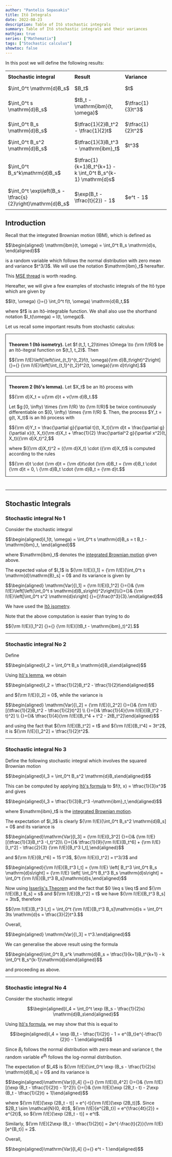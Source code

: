 ```yaml
---
author: "Pantelis Sopasakis"
title: Itô Integrals
date: 2022-08-23
description: Table of Itô stochastic integrals
summary: Table of Itô stochastic integrals and their variances
mathjax: true
series: ["Mathematix"]
tags: ["Stochastic calculus"]
showtoc: false
---
```


<style>
table {
  border-collapse: collapse;
  width: 100%;
  table-layout: fixed;
}

td, th {

  text-align: left;
  padding: 8px;
  width: 33%
}


</style>


In this post we will define the following results:


<div>
<table>
  <tr>
    <th>Stochastic integral</th>
    <th>Result </th>
    <th>Variance</th>
  </tr>
  <tr>
    <td>$\int_0^t \mathrm{d}B_s$</td>
    <td>$B_t$</td>
    <td>$t$</td>
  </tr>
  <tr>
    <td>$\int_0^t s \mathrm{d}B_s$</td>
    <td>$tB_t - \mathrm{ibm}(t, \omega)$</td>
    <td>$\tfrac{1}{3}t^3$</td>
  </tr>
  <tr>
    <td>$\int_0^t B_s \mathrm{d}B_s$</td>
    <td>$\tfrac{1}{2}B_t^2 - \tfrac{1}{2}t$</td>
    <td>$\tfrac{1}{2}t^2$</td>
  </tr>
  <tr>
    <td>$\int_0^t B_s^2 \mathrm{d}B_s$</td>
    <td>$\tfrac{1}{3}B_t^3 - \mathrm{ibm}_t$</td>
    <td>$t^3$</td>
  </tr>
  <tr>
    <td>$\int_0^t B_s^k\mathrm{d}B_s$</td>
    <td>$\tfrac{1}{k+1}B_t^{k+1} - k \int_0^t B_s^{k-1} \mathrm{d}s$</td>
    <td></td>
  </tr>
  <tr>
    <td>$\int_0^t \exp\left(B_s - \tfrac{s}{2}\right)\mathrm{d}B_s$</td>
    <td>$\exp(B_t - \tfrac{t}{2}) - 1$</td>
    <td>$e^t - 1$</td>
  </tr>
</table>
</div>




## Introduction

<p>Recall that the integrated Brownian motion (IBM), which is defined as</p>

<p id="ibm">$$\begin{aligned} \mathrm{ibm}(t, \omega) = \int_0^t B_s \mathrm{d}s, \end{aligned}$$</p>

<p>is a random variable which follows the normal distribution with zero mean and variance $t^3/3$. We will use the notation $\mathrm{ibm}_t$ hereafter.</p>

<p>This <a href="https://quant.stackexchange.com/questions/29504/integral-of-brownian-motion-w-r-t-time">MSE thread</a> is worth reading.</p>

<p>Hereafter, we will give a few examples of stochastic integrals of the Itô type which are given by</p> 

<p>$$I(t, \omega) {}={} \int_0^t f(t, \omega) \mathrm{d}B_t,$$</p>

<p>where $f$ is an Itô-integrable function. We shall also use the shorthand notation $I_t(\omega) = I(t, \omega)$.</p>


<p>Let us recall some important results from stochastic calculus:</p>

<div style="border-style:solid;border-width:1.5px;padding: 10px 0px 0px 10px; margin-bottom: 10px" id="thm1">
<p><strong>Theorem 1 (Itô isometry).</strong> Let $f:(t_1, t_2)\times \Omega \to {\rm I\!R}$ be an Itô-itegral function on $(t_1, t_2)$. Then</p>
<p>$${\rm I\!E}\left[\left(\int_{t_1}^{t_2}f(t, \omega){\rm d}B_t\right)^2\right] {}={} {\rm I\!E}\left[\int_{t_1}^{t_2}f^2(t, \omega){\rm d}t\right].$$</p>
</div>

<div style="border-style:solid;border-width:1.5px;padding: 10px 0px 0px 10px; margin-bottom: 10px"id="thm2">
<p><strong>Theorem 2 (Itô's lemma).</strong> Let $X_t$ be an Itô process with</p>
<p>$${\rm d}X_t = u{\rm d}t + v{\rm d}B_t.$$</p>
<p>Let $g:[0, \infty) \times {\rm I\!R} \to {\rm I\!R}$ be twice continuously differentiable on $[0, \infty) \times {\rm I\!R} $. Then, the process $Y_t = g(t, X_t)$ is an Itô process with</p>
<p>$${\rm d}Y_t = \frac{\partial g}{\partial t}(t, X_t){\rm d}t +  \frac{\partial g}{\partial x}(t, X_t){\rm d}X_t + \tfrac{1}{2} \frac{\partial^2 g}{\partial x^2}(t, X_t)({\rm d}X_t)^2,$$</p>
<p>where $({\rm d}X_t)^2 = ({\rm d}X_t) \cdot ({\rm d}X_t)$ is computed according to the rules</p>
<p>$${\rm d}t \cdot {\rm d}t = {\rm d}t\cdot  {\rm d}B_t = {\rm d}B_t \cdot  {\rm d}t = 0, \ {\rm d}B_t \cdot {\rm d}B_t = {\rm d}t.$$</p>
</div>
<br/>


---

## Stochastic Integrals

### Stochastic integral No 1

<p>Consider the stochastic integral</p>

<p>$$\begin{aligned}I_1(t, \omega) = \int_0^t s \mathrm{d}B_s = t B_t - \mathrm{ibm}_t, \end{aligned}$$</p>

<p>where $\mathrm{ibm}_t$ denotes the <a href="#ibm">integrated Brownian motion</a> given above. </p>

<p>The expected value of $I_1$ is ${\rm I\!E}[I_1] = {\rm I\!E}[\int_0^t s \mathrm{d}\mathrm{B}_s] = 0$ and its variance is given by</p>

<p>$$\begin{aligned} \mathrm{Var}[I_1] = {\rm I\!E}[I_1^2] {}={}& {\rm I\!E}\left[\left(\int_0^t s \mathrm{d}B_s\right)^2\right]\\{}={}& {\rm I\!E}\left[\int_0^t s^2 \mathrm{d}s\right] {}={}\frac{t^3}{3}.\end{aligned}$$</p>

<p>We have used the <a href="#thm1">Itô isometry</a>.</p> 

<p>Note that the above computation is easier than trying to do</p>

<p>$${\rm I\!E}[I_1^2] {}={} {\rm I\!E}[(tB_t - \mathrm{ibm}_t)^2].$$</p>


---

### Stochastic integral No 2


<p>Define</p>

<p>$$\begin{aligned}I_2 = \int_0^t B_s \mathrm{d}B_s\end{aligned}$$</p>

<p>Using <a href="#thm2">Itô's lemma</a>, we obtain</p>

<p>$$\begin{aligned}I_2 = \tfrac{1}{2}B_t^2 - \tfrac{1}{2}t\end{aligned}$$</p>

<p>and ${\rm I\!E}[I_2] = 0$, while the variance is</p>

<p>$$\begin{aligned} \mathrm{Var}[I_2] = {\rm I\!E}[I_2^2] {}={}& {\rm I\!E}[(\tfrac{1}{2}B_t^2 - \tfrac{1}{2}t)^2] \\ {}={}& \tfrac{1}{4}{\rm I\!E}[(B_t^2 - t)^2] \\ {}={}& \tfrac{1}{4}{\rm I\!E}[B_t^4 + t^2 - 2tB_t^2]\end{aligned}$$</p>

<p>and using the fact that ${\rm I\!E}[B_t^2] = t$ and ${\rm I\!E}[B_t^4] = 3t^2$, it is ${\rm I\!E}[I_2^2] = \tfrac{1}{2}t^2$.</p>


---

### Stochastic integral No 3


<p>Define the following stochastic integral which involves the squared Brownian motion</p>

<p>$$\begin{aligned}I_3 = \int_0^t B_s^2 \mathrm{d}B_s\end{aligned}$$</p>

<p>This can be computed by applying <a href="#thm2">Itô's formula</a> to $f(t, x) = \tfrac{1}{3}x^3$ and gives</p>

<p>$$\begin{aligned}I_3 = \tfrac{1}{3}B_t^3 -\mathrm{ibm}_t,\end{aligned}$$</p>

<p>where $\mathrm{ibm}_t$ is the <a href="#ibm">integrated Brownian motion</a>.</p>

<p>The expectation of $I_3$ is clearly ${\rm I\!E}[\int_0^t B_s^2 \mathrm{d}B_s] = 0$ and its variance is </p>

<p>$$\begin{aligned}\mathrm{Var}[I_3] = {\rm I\!E}[I_3^2] {}={}& {\rm I\!E}[(\tfrac{1}{3}B_t^3 -I_t)^2]\\ {}={}& \tfrac{1}{9}{\rm I\!E}[B_t^6] + {\rm I\!E}[I_t^2] - \tfrac{2}{3} {\rm I\!E}[B_t^3 I_t],\end{aligned}$$</p>

<p>and ${\rm I\!E}[B_t^6] = 15 t^3$, ${\rm I\!E}[I_t^2] = t^3/3$ and </p>

<p>$$\begin{aligned}{\rm I\!E}[B_t^3 I_t] = {\rm I\!E} \left[ B_t^3 \int_0^t B_s \mathrm{d}s\right] = {\rm I\!E} \left[ \int_0^t B_t^3 B_s \mathrm{d}s\right] = \int_0^t {\rm I\!E}[B_t^3 B_s]\mathrm{d}s,\end{aligned}$$</p>

<p>Now using <a href="https://en.wikipedia.org/wiki/Isserlis%27_theorem">Isserlis's Theorem</a> and the fact that $0 \leq s \leq t$ and ${\rm I\!E}[B_t B_s] = s$ and ${\rm I\!E}[B_t^2] = t$ we have ${\rm I\!E}[B_t^3 B_s] = 3ts$, therefore </p>

<p>$${\rm I\!E}[B_t^3 I_t] =  \int_0^t {\rm I\!E}[B_t^3 B_s]\mathrm{d}s =  \int_0^t 3ts \mathrm{d}s = \tfrac{3}{2}t^3.$$</p>

<p>Overall,</p>

<p>$$\begin{aligned} \mathrm{Var}[I_3] = t^3.\end{aligned}$$</p>

<p>We can generalise the above result using the formula</p>

<p>$$\begin{aligned}\int_0^t B_s^k \mathrm{d}B_s = \tfrac{1}{k+1}B_t^{k+1} - k \int_0^t B_s^{k-1}\mathrm{d}s\end{aligned}$$</p>

<p>and proceeding as above.</p>


---


### Stochastic integral No 4


Consider the stochastic integral

$$\begin{aligned}I_4 = \int_0^t \exp (B_s - \tfrac{1}{2}s) \mathrm{d}B_s\end{aligned}$$

Using <a href="#thm2">Itô's formula</a>, we may show that this is equal to

$$\begin{aligned}I_4 = \exp (B_t - \tfrac{1}{2}t) - 1 = e^{B_t}e^{-\tfrac{1}{2}t} - 1.\end{aligned}$$

Since $B_t$ follows the normal distribution with zero mean and variance $t$, the random variable $e^{B_t}$ follows the log-normal distribution.

<p>The expectation of $I_4$ is ${\rm I\!E}[\int_0^t \exp (B_s - \tfrac{1}{2}s) \mathrm{d}B_s] = 0$ and its variance is </p>

<p>$$\begin{aligned}\mathrm{Var}[I_4] {}={} {\rm I\!E}[I_4^2] {}={}& {\rm I\!E}[(\exp (B_t - \tfrac{1}{2}t) - 1)^2]\\ {}={}& {\rm I\!E}[\exp (2B_t - t) - 2\exp (B_t - \tfrac{1}{2}t) + 1]\end{aligned}$$</p>

<p>where ${\rm I\!E}[\exp (2B_t - t)] = e^{-t}{\rm I\!E}[\exp (2B_t)]$. Since $2B_t \sim \mathcal{N}(0, 4t)$, ${\rm I\!E}[e^{2B_t}] = e^{\frac{4t}{2}} = e^{2t}$, so ${\rm I\!E}[\exp (2B_t - t)] = e^t$.</p>

<p>Similarly, ${\rm I\!E}[2\exp (B_t - \tfrac{1}{2}t)] = 2e^{-\frac{t}{2}}{\rm I\!E}[e^{B_t}] = 2$. </p>

<p>Overall,</p>

<p>$$\begin{aligned}\mathrm{Var}[I_4] {}={} e^t - 1.\end{aligned}$$</p>

